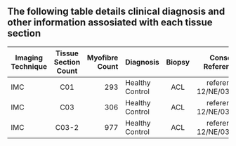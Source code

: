 ## The following table details clinical diagnosis and other information assosiated with each tissue section



| Imaging Technique      | Tissue Section Count       | Myofibre Count | Diagnosis        | Biopsy        | Consent Reference  |
| ---------------------- |:--------------------------:| --------------:| ---------------- |:-------------:| -----:             |
| IMC                    | C01                        | 293            | Healthy Control  | ACL           |reference 12/NE/0395|
| IMC                    | C03                        |   306          | Healthy Control            | ACL        |   reference 12/NE/0395             |
|IMC                     | C03-2                      |   977          |  Healthy Control            | ACL       |   reference 12/NE/0395             |

